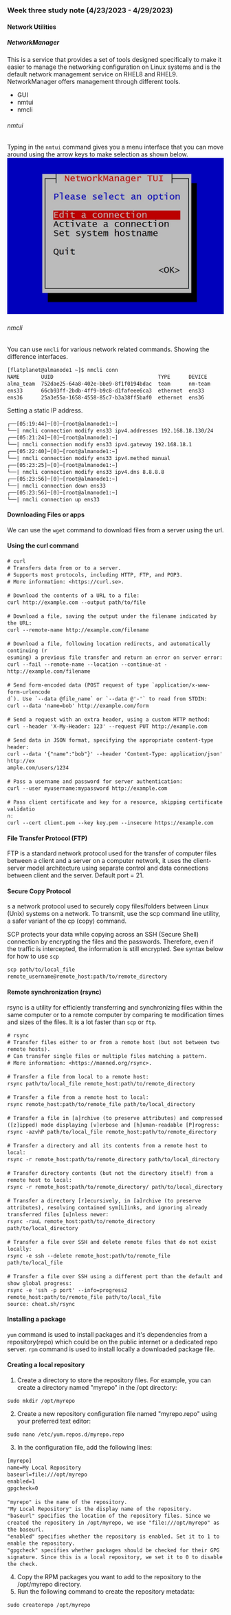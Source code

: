 ### Week three study note (4/23/2023 - 4/29/2023)<!-- omit from toc -->

#### Network Utilities
##### NetworkManager
This is a service that provides a set of tools designed specifically to make it easier to manage the networking configuration on Linux systems and is the default network management service on RHEL8 and RHEL9.
NetworkManager offers management through different tools.
* GUI
* nmtui
* nmcli

###### nmtui
Typing in the `nmtui` command gives you a menu interface that you can move around using the arrow keys to make selection as shown below.
![nmtui interface](../images/nmtui.jpg)
###### nmcli
You can use `nmcli` for various network related commands.
Showing the difference interfaces.
```console
[flatplanet@almanode1 ~]$ nmcli conn
NAME       UUID                                  TYPE      DEVICE  
alma_team  752dae25-64a8-402e-bbe9-8f1f0194bdac  team      nm-team 
ens33      66cb93ff-2bdb-4ff9-b9c8-d1fafeee6ca3  ethernet  ens33   
ens36      25a3e55a-1658-4558-85c7-b3a38ff5baf0  ethernet  ens36
```
Setting a static IP address.
```console
┌──[05:19:44]─[0]─[root@almanode1:~]
└──| nmcli connection modify ens33 ipv4.addresses 192.168.18.130/24
┌──[05:21:24]─[0]─[root@almanode1:~]
└──| nmcli connection modify ens33 ipv4.gateway 192.168.18.1
┌──[05:22:40]─[0]─[root@almanode1:~]
└──| nmcli connection modify ens33 ipv4.method manual
┌──[05:23:25]─[0]─[root@almanode1:~]
└──| nmcli connection modify ens33 ipv4.dns 8.8.8.8
┌──[05:23:56]─[0]─[root@almanode1:~]
└──| nmcli connection down ens33
┌──[05:23:56]─[0]─[root@almanode1:~]
└──| nmcli connection up ens33

```
#### Downloading Files or apps
We can use the `wget` command to download files from a server using the url.

#### Using the curl command
``` console
# curl
# Transfers data from or to a server.
# Supports most protocols, including HTTP, FTP, and POP3.
# More information: <https://curl.se>.

# Download the contents of a URL to a file:
curl http://example.com --output path/to/file

# Download a file, saving the output under the filename indicated by the URL:
curl --remote-name http://example.com/filename

# Download a file, following location redirects, and automatically continuing (r                                                                  esuming) a previous file transfer and return an error on server error:
curl --fail --remote-name --location --continue-at - http://example.com/filename

# Send form-encoded data (POST request of type `application/x-www-form-urlencode                                                                  d`). Use `--data @file_name` or `--data @'-'` to read from STDIN:
curl --data 'name=bob' http://example.com/form

# Send a request with an extra header, using a custom HTTP method:
curl --header 'X-My-Header: 123' --request PUT http://example.com

# Send data in JSON format, specifying the appropriate content-type header:
curl --data '{"name":"bob"}' --header 'Content-Type: application/json' http://ex                                                                  ample.com/users/1234

# Pass a username and password for server authentication:
curl --user myusername:mypassword http://example.com

# Pass client certificate and key for a resource, skipping certificate validatio                                                                  n:
curl --cert client.pem --key key.pem --insecure https://example.com

```
#### File Transfer Protocol (FTP)
FTP is a standard network protocol used for the transfer of computer files between a client and a server on a computer network, it uses the client-server model architecture using separate control and data connections between client and the server. Default port = 21.

#### Secure Copy Protocol
s a network protocol used to securely copy files/folders between Linux (Unix) systems on a network. To transmit, use the scp command line utility, a safer variant of the cp (copy) command.

SCP protects your data while copying across an SSH (Secure Shell) connection by encrypting the files and the passwords. Therefore, even if the traffic is intercepted, the information is still encrypted. See syntax below for how to use `scp`
```console
scp path/to/local_file remote_username@remote_host:path/to/remote_directory
```

#### Remote synchronization (rsync)
rsync is a utility for efficiently transferring and synchronizing files within the same computer or to a remote computer by comparing te modification times and sizes of the files. It is a lot faster than `scp` or `ftp`. 
```console
# rsync
# Transfer files either to or from a remote host (but not between two remote hosts).
# Can transfer single files or multiple files matching a pattern.
# More information: <https://manned.org/rsync>.

# Transfer a file from local to a remote host:
rsync path/to/local_file remote_host:path/to/remote_directory

# Transfer a file from a remote host to local:
rsync remote_host:path/to/remote_file path/to/local_directory

# Transfer a file in [a]rchive (to preserve attributes) and compressed ([z]ipped) mode displaying [v]erbose and [h]uman-readable [P]rogress:
rsync -azvhP path/to/local_file remote_host:path/to/remote_directory

# Transfer a directory and all its contents from a remote host to local:
rsync -r remote_host:path/to/remote_directory path/to/local_directory

# Transfer directory contents (but not the directory itself) from a remote host to local:
rsync -r remote_host:path/to/remote_directory/ path/to/local_directory

# Transfer a directory [r]ecursively, in [a]rchive (to preserve attributes), resolving contained sym[L]inks, and ignoring already transferred files [u]nless newer:
rsync -rauL remote_host:path/to/remote_directory path/to/local_directory

# Transfer a file over SSH and delete remote files that do not exist locally:
rsync -e ssh --delete remote_host:path/to/remote_file path/to/local_file

# Transfer a file over SSH using a different port than the default and show global progress:
rsync -e 'ssh -p port' --info=progress2 remote_host:path/to/remote_file path/to/local_file
source: cheat.sh/rsync
```
#### Installing a package
```yum``` command is used to install packages and it's dependencies from a repository(repo) which could be on the public internet or a dedicated repo server.
```rpm``` command is used to install locally a downloaded package file.

#### Creating a local repository
1. Create a directory to store the repository files. For example, you can create a directory named "myrepo" in the /opt directory:
```console
sudo mkdir /opt/myrepo

```
2. Create a new repository configuration file named "myrepo.repo" using your preferred text editor:
```console
sudo nano /etc/yum.repos.d/myrepo.repo
```
3. In the configuration file, add the following lines:
```console
[myrepo]
name=My Local Repository
baseurl=file:///opt/myrepo
enabled=1
gpgcheck=0

"myrepo" is the name of the repository.
"My Local Repository" is the display name of the repository.
"baseurl" specifies the location of the repository files. Since we created the repository in /opt/myrepo, we use "file:///opt/myrepo" as the baseurl.
"enabled" specifies whether the repository is enabled. Set it to 1 to enable the repository.
"gpgcheck" specifies whether packages should be checked for their GPG signature. Since this is a local repository, we set it to 0 to disable the check.
```
4. Copy the RPM packages you want to add to the repository to the /opt/myrepo directory.
5. Run the following command to create the repository metadata:
``` console
sudo createrepo /opt/myrepo

```
